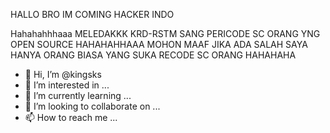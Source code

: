 HALLO BRO IM COMING HACKER INDO 

Hahahahhhaaa MELEDAKKK KRD-RSTM
SANG PERICODE SC ORANG YNG OPEN SOURCE
HAHAHAHHAAA MOHON MAAF JIKA ADA SALAH SAYA HANYA
ORANG BIASA YANG SUKA RECODE SC ORANG HAHAHAHA






- 👋 Hi, I’m @kingsks
- 👀 I’m interested in ...
- 🌱 I’m currently learning ...
- 💞️ I’m looking to collaborate on ...
- 📫 How to reach me ...

<!---
kingsks/kingsks is a ✨ special ✨ repository because its `README.md` (this file) appears on your GitHub profile.
You can click the Preview link to take a look at your changes.
--->
